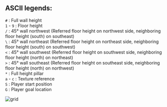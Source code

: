 ## ASCII legends:

`#`       : Full wall height<br>
`1` - `9` : Floor height<br>
`/`       : 45° wall northwest (Referred floor height on northwest side, neighboring floor height (south) on southeast)<br>
`\`       : 45° wall northeast (Referred floor height on northeast side, neighboring floor height (south) on southwest)<br>
`<`       : 45° wall southwest (Referred floor height on southwest side, neighboring floor height (north) on northeast)<br>
`>`       : 45° wall southeast (Referred floor height on southeast side, neighboring floor height (north) on northwest)<br>
`*`       : Full height pillar<br>
`a` - `c` : Texture reference<br>
`S`       : Player start position<br>
`G`       : Player goal location<br>

![grid](https://user-images.githubusercontent.com/70949716/215891616-95f20a7d-46b5-4d31-8b32-6126ade45873.jpg)
